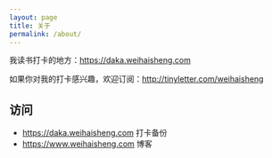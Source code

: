 ```yaml
---
layout: page
title: 关于
permalink: /about/
---
```



我读书打卡的地方：<https://daka.weihaisheng.com>

如果你对我的打卡感兴趣，欢迎订阅：<http://tinyletter.com/weihaisheng>


## 访问

- <https://daka.weihaisheng.com> 打卡备份
- <https://www.weihaisheng.com> 博客



